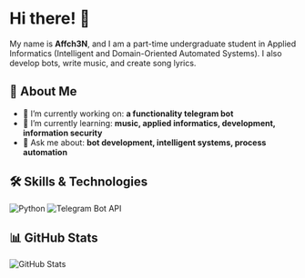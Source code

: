 # Hi there! 👋

My name is **Affch3N**, and I am a part-time undergraduate student in Applied Informatics (Intelligent and Domain-Oriented Automated Systems). I also develop bots, write music, and create song lyrics.

## 🚀 About Me
- 🔭 I’m currently working on: **a functionality telegram bot**
- 🌱 I’m currently learning: **music, applied informatics, development, information security**
- 💬 Ask me about: **bot development, intelligent systems, process automation**

## 🛠️ Skills & Technologies
![Python](https://img.shields.io/badge/Python-3776AB?style=for-the-badge&logo=python&logoColor=white)
![Telegram Bot API](https://img.shields.io/badge/Telegram%20Bot-26A5E4?style=for-the-badge&logo=telegram&logoColor=white)

## 📊 GitHub Stats
![GitHub Stats](https://github-readme-stats.vercel.app/api?username=Affch3N&show_icons=true&theme=radical)
